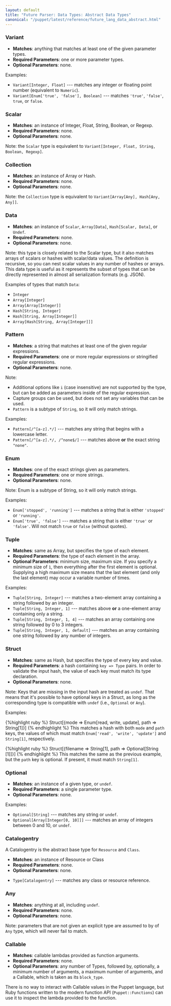 ```yaml
---
layout: default
title: "Future Parser: Data Types: Abstract Data Types"
canonical: "/puppet/latest/reference/future_lang_data_abstract.html"
---
```



### Variant

- **Matches**: anything that matches at least one of the given parameter types.
- **Required Parameters**: one or more parameter types.
- **Optional Parameters**: none.

Examples:

* `Variant[Integer, Float]` --- matches any integer or floating point number (equivalent to `Numeric`).
* `Variant[Enum['true', 'false'], Boolean]` --- matches `'true'`, `'false'`, `true`, or `false`.

### Scalar

- **Matches**: an instance of Integer, Float, String, Boolean, or Regexp.
- **Required Parameters**: none.
- **Optional Parameters**: none.

Note: the `Scalar` type is equivalent to `Variant[Integer, Float, String, Boolean, Regexp]`.

### Collection

- **Matches**: an instance of Array or Hash.
- **Required Parameters**: none.
- **Optional Parameters**: none.

Note: the `Collection` type is equivalent to `Variant[Array[Any], Hash[Any, Any]]`.

### Data

- **Matches**: an instance of `Scalar`, `Array[Data]`, `Hash[Scalar, Data]`, or `Undef`.
- **Required Parameters**: none.
- **Optional Parameters**: none.

Note: this type is closely related to the Scalar type, but it also matches arrays of scalars or hashes with scalar/data values. The definition is recursive, so you can nest scalar values in any number of hashes or arrays. This data type is useful as it represents the subset of types that
can be directly represented in almost all serialization formats (e.g. JSON).

Examples of types that match `Data`:

* `Integer`
* `Array[Integer]`
* `Array[Array[Integer]]`
* `Hash[String, Integer]`
* `Hash[String, Array[Integer]]`
* `Array[Hash[String, Array[Integer]]]`

### Pattern

- **Matches**: a string that matches at least one of the given regular expressions.
- **Required Parameters**: one or more regular expressions or stringified regular expressions.
- **Optional Parameters**: none.

Note:

* Additional options like `i` (case insensitive) are not supported by the type, but can be added
  as parameters inside of the regular expression.
* Capture groups can be used, but does not set any variables that can be used.
* `Pattern` is a subtype of `String`, so it will only match strings.

Examples:

* `Pattern[/^[a-z].*/]` --- matches any string that begins with a lowercase letter.
* `Pattern[/^[a-z].*/, /^none$/]` --- matches above **or** the exact string `"none"`.

### Enum

- **Matches**: one of the exact strings given as parameters.
- **Required Parameters**: one or more strings.
- **Optional Parameters**: none.

Note: Enum is a subtype of String, so it will only match strings.

Examples:

* `Enum['stopped', 'running']` --- matches a string that is either `'stopped'` or `'running'`.
* `Enum['true', 'false']` --- matches a string that is either `'true'` or `'false'`. Will not match `true` or `false` (without quotes).

### Tuple

- **Matches**: same as Array, but specifies the type of each element.
- **Required Parameters**: the type of each element in the array.
- **Optional Parameters**: minimum size, maximum size. If you specify a minimum size of `1`, then everything after the first element is optional. Supplying a high maximum size means that the last element (and only the last element) may occur a variable number of times.

Examples:

* `Tuple[String, Integer]` --- matches a two-element array containing a string followed by an integer.
* `Tuple[String, Integer, 1]` --- matches above **or** a one-element array containing only a string.
* `Tuple[String, Integer, 1, 4]` --- matches an array containing one string followed by 0 to 3 integers.
* `Tuple[String, Integer, 1, default]` --- matches an array containing one string followed by any number of integers.

### Struct

- **Matches**: same as Hash, but specifies the type of every key and value.
- **Required Parameters**: a hash containing `key => Type` pairs. In order to validate the input hash, the value of each key must match its type declaration.
- **Optional Parameters**: none.

Note: Keys that are missing in the input hash are treated as `undef`. That means that it's possible to have optional keys in a Struct, as long as the corresponding type is compatible with `undef` (i.e., `Optional` or `Any`).

Examples:

{%highlight ruby %}
Struct[{mode => Enum[read, write, update],
        path => String[1]}]
{% endhighlight %}
This matches a hash with both `mode` and `path` keys, the values of which must match `Enum['read', 'write', 'update']` and `String[1]`, respectively.

{%highlight ruby %}
Struct[{filename => String[1],
        path     => Optional[String [1]]}]
{% endhighlight %}
This matches the same as the previous example, but the `path` key is optional. If present, it must match `String[1]`.

### Optional

- **Matches**: an instance of a given type, or `undef`.
- **Required Parameters**: a single parameter type.
- **Optional Parameters**: none.

Examples:

* `Optional[String]` --- matches any string or `undef`.
* `Optional[Array[Integer[0, 10]]]` --- matches an array of integers between 0 and 10, or `undef`.

### Catalogentry

A Catalogentry is the abstract base type for `Resource` and `Class`.

- **Matches**: an instance of Resource or Class
- **Required Parameters**: none.
- **Optional Parameters**: none.

* `Type[Catalogentry]` --- matches any class or resource reference.

### Any

- **Matches**: anything at all, including `undef`.
- **Required Parameters**: none.
- **Optional Parameters**: none.

Note: parameters that are not given an explicit type are assumed to by of `Any` type, which will never fail to match.

### Callable

- **Matches**: callable lambdas provided as function arguments.
- **Required Parameters**: none.
- **Optional Parameters**: any number of Types, followed by, optionally, a minimum number of arguments, a maximum number of arguments, and a Callable, which is taken as its `block_type`.

There is no way to interact with Callable values in the Puppet language, but Ruby functions written to the modern function API (`Puppet::Functions`) can use it to inspect the lambda provided to the function.
